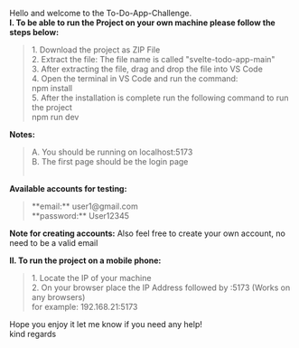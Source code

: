 Hello and welcome to the To-Do-App-Challenge. <br />
**I. To be able to run the Project on your own machine please follow the steps below:** <br />
<blockquote>
    1. Download the project as ZIP File <br />
    2. Extract the file: The file name is called "svelte-todo-app-main" <br />
    3. After extracting the file, drag and drop the file into VS Code <br />
    4. Open the terminal in VS Code and run the command: <br />
       npm install <br />
    5. After the installation is complete run the following command to run the project <br />
       npm run dev<br />
</blockquote>

**Notes:** <br />
<blockquote>
    A. You should be running on localhost:5173 <br />
    B. The first page should be the login page <br />
    <br />
</blockquote>

**Available accounts for testing:** <br />
<blockquote>
    **email:** user1@gmail.com <br />
    **password:** User12345 <br />
</blockquote>

**Note for creating accounts:** Also feel free to create your own account, no need to be a valid email <br />

**II. To run the project on a mobile phone:** <br />
<blockquote>
    1. Locate the IP of your machine <br />
    2. On your browser place the IP Address followed by :5173 (Works on any browsers) <br />
    for example: 192.168.21:5173 <br />
</blockquote>

Hope you enjoy it let me know if you need any help! <br />
kind regards <br />
